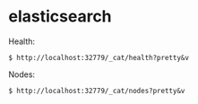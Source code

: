 # elasticsearch

Health:

```
$ http://localhost:32779/_cat/health?pretty&v
```

Nodes:

```
$ http://localhost:32779/_cat/nodes?pretty&v
```
